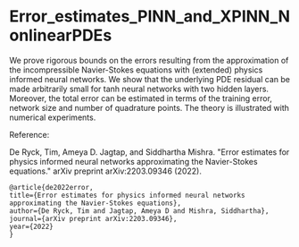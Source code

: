 # Error_estimates_PINN_and_XPINN_NonlinearPDEs

We prove rigorous bounds on the errors resulting from the approximation of the incompressible Navier-Stokes equations with (extended) physics informed neural networks. We show that the underlying PDE residual can be made arbitrarily small for tanh neural networks with two hidden layers. Moreover, the total error can be estimated in terms of the training error, network size and number of quadrature points. The theory is illustrated with numerical experiments.

Reference:

De Ryck, Tim, Ameya D. Jagtap, and Siddhartha Mishra. "Error estimates for physics informed neural networks approximating the Navier-Stokes equations." arXiv preprint arXiv:2203.09346 (2022).

    @article{de2022error,
    title={Error estimates for physics informed neural networks approximating the Navier-Stokes equations},
    author={De Ryck, Tim and Jagtap, Ameya D and Mishra, Siddhartha},
    journal={arXiv preprint arXiv:2203.09346},
    year={2022}
    }

